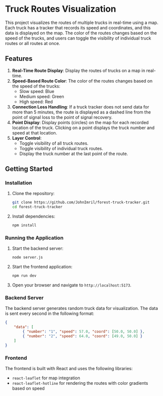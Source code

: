 # Truck Routes Visualization

This project visualizes the routes of multiple trucks in real-time using a map. Each truck has a tracker that records its speed and coordinates, and this data is displayed on the map. The color of the routes changes based on the speed of the trucks, and users can toggle the visibility of individual truck routes or all routes at once.

## Features

1. **Real-Time Route Display**: Display the routes of trucks on a map in real-time.
2. **Speed-Based Route Color**: The color of the routes changes based on the speed of the trucks:
    - Slow speed: Blue
    - Medium speed: Green
    - High speed: Red
3. **Connection Loss Handling**: If a truck tracker does not send data for more than 5 minutes, the route is displayed as a dashed line from the point of signal loss to the point of signal recovery.
4. **Point Display**: Display points (circles) on the map for each recorded location of the truck. Clicking on a point displays the truck number and speed at that location.
5. **Layer Control**:
    - Toggle visibility of all truck routes.
    - Toggle visibility of individual truck routes.
    - Display the truck number at the last point of the route.

## Getting Started

### Installation

1. Clone the repository:

    ```bash
    git clone https://github.com/JohnImril/forest-truck-tracker.git
    cd forest-truck-tracker
    ```

2. Install dependencies:
    ```bash
    npm install
    ```

### Running the Application

1. Start the backend server:

    ```bash
    node server.js
    ```

2. Start the frontend application:

    ```bash
    npm run dev
    ```

3. Open your browser and navigate to `http://localhost:5173`.

### Backend Server

The backend server generates random truck data for visualization. The data is sent every second in the following format:

```json
{
	"data": [
		{ "number": "1", "speed": 57.0, "coord": [50.0, 50.0] },
		{ "number": "2", "speed": 64.0, "coord": [49.0, 50.0] }
	]
}
```

### Frontend

The frontend is built with React and uses the following libraries:

-   `react-leaflet` for map integration
-   `react-leaflet-hotline` for rendering the routes with color gradients based on speed
